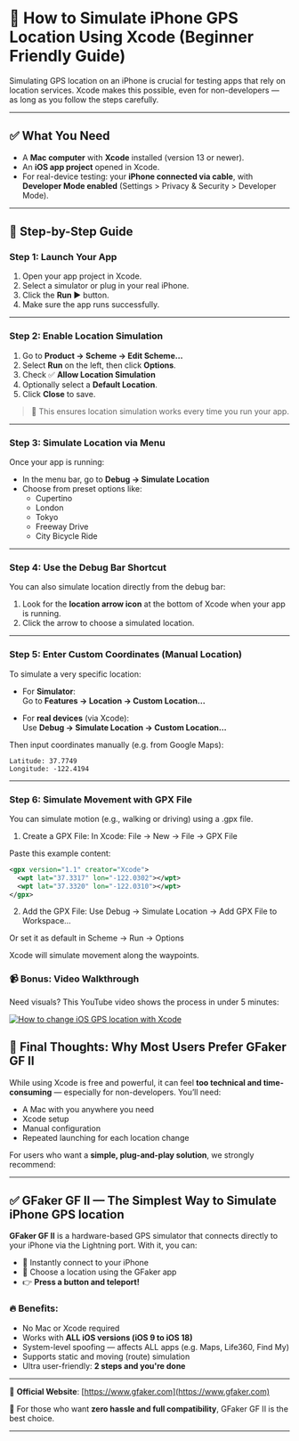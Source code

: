 # 🧭 How to Simulate iPhone GPS Location Using Xcode (Beginner Friendly Guide)

Simulating GPS location on an iPhone is crucial for testing apps that rely on location services. Xcode makes this possible, even for non-developers — as long as you follow the steps carefully.

---

## ✅ What You Need

- A **Mac computer** with **Xcode** installed (version 13 or newer).
- An **iOS app project** opened in Xcode.
- For real-device testing: your **iPhone connected via cable**, with **Developer Mode enabled** (Settings > Privacy & Security > Developer Mode).

---

## 🚀 Step-by-Step Guide

### Step 1: Launch Your App

1. Open your app project in Xcode.
2. Select a simulator or plug in your real iPhone.
3. Click the **Run ▶️** button.
4. Make sure the app runs successfully.

---

### Step 2: Enable Location Simulation

1. Go to **Product → Scheme → Edit Scheme…**
2. Select **Run** on the left, then click **Options**.
3. Check ✅ **Allow Location Simulation**
4. Optionally select a **Default Location**.
5. Click **Close** to save.

> 📌 This ensures location simulation works every time you run your app.

---

### Step 3: Simulate Location via Menu

Once your app is running:

- In the menu bar, go to **Debug → Simulate Location**
- Choose from preset options like:
  - Cupertino
  - London
  - Tokyo
  - Freeway Drive
  - City Bicycle Ride

---

### Step 4: Use the Debug Bar Shortcut

You can also simulate location directly from the debug bar:

1. Look for the **location arrow icon** at the bottom of Xcode when your app is running.
2. Click the arrow to choose a simulated location.

---

### Step 5: Enter Custom Coordinates (Manual Location)

To simulate a very specific location:

- For **Simulator**:  
  Go to **Features → Location → Custom Location…**
  
- For **real devices** (via Xcode):  
  Use **Debug → Simulate Location → Custom Location…**

Then input coordinates manually (e.g. from Google Maps):

```text
Latitude: 37.7749
Longitude: -122.4194
```

---

### Step 6: Simulate Movement with GPX File

You can simulate motion (e.g., walking or driving) using a .gpx file.

1. Create a GPX File:
  In Xcode: File → New → File → GPX File

Paste this example content:

```xml
<gpx version="1.1" creator="Xcode">
  <wpt lat="37.3317" lon="-122.0302"></wpt>
  <wpt lat="37.3320" lon="-122.0310"></wpt>
</gpx>
```

2. Add the GPX File:
  Use Debug → Simulate Location → Add GPX File to Workspace…

Or set it as default in Scheme → Run → Options

Xcode will simulate movement along the waypoints.


### 📹 Bonus: Video Walkthrough

Need visuals? This YouTube video shows the process in under 5 minutes:

[![How to change iOS GPS location with Xcode](https://res.cloudinary.com/marcomontalbano/image/upload/v1749776560/video_to_markdown/images/youtube--CzzriLEMmPc-c05b58ac6eb4c4700831b2b3070cd403.jpg)](https://www.youtube.com/watch?v=CzzriLEMmPc&t=1s "How to change iOS GPS location with Xcode")

## 🏁 Final Thoughts: Why Most Users Prefer GFaker GF II

While using Xcode is free and powerful, it can feel **too technical and time-consuming** — especially for non-developers. You’ll need:

- A Mac with you anywhere you need
- Xcode setup
- Manual configuration
- Repeated launching for each location change

For users who want a **simple, plug-and-play solution**, we strongly recommend:

---

## ✅ GFaker GF II — The Simplest Way to Simulate iPhone GPS location

**GFaker GF II** is a hardware-based GPS simulator that connects directly to your iPhone via the Lightning port. With it, you can:

- 🧲 Instantly connect to your iPhone
- 📍 Choose a location using the GFaker app
- 👉 **Press a button and teleport!**

### 🔥 Benefits:

- No Mac or Xcode required
- Works with **ALL iOS versions (iOS 9 to iOS 18)**
- System-level spoofing — affects ALL apps (e.g. Maps, Life360, Find My)
- Supports static and moving (route) simulation
- Ultra user-friendly: **2 steps and you're done**

---

🔗 **Official Website**: [https://www.gfaker.com](https://www.gfaker.com)

🎯 For those who want **zero hassle and full compatibility**, GFaker GF II is the best choice.

---
